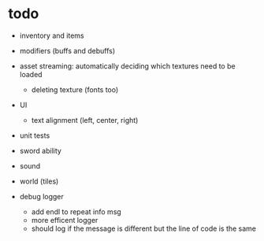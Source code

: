 # todo

* inventory and items
* modifiers (buffs and debuffs)
* asset streaming: automatically deciding which textures need to be loaded
  * deleting texture (fonts too)

* UI
  * text alignment (left, center, right)
	
* unit tests
* sword ability
* sound
* world (tiles)


* debug logger
  * add endl to repeat info msg
  * more efficent logger
  * should log if the message is different but the line of code is the same
 
